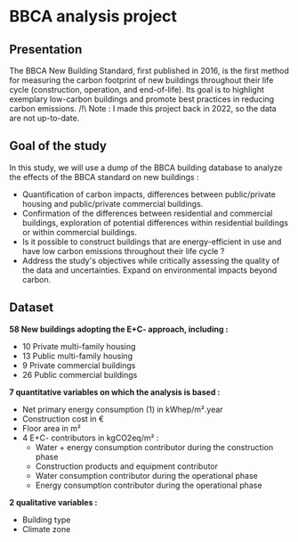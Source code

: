 # BBCA analysis project

## Presentation
The BBCA New Building Standard, first published in 2016, is the first method for measuring the carbon footprint of new buildings throughout their life cycle (construction, operation, and end-of-life). Its goal is to highlight exemplary low-carbon buildings and promote best practices in reducing carbon emissions.
/!\ Note : I made this project back in 2022, so the data are not up-to-date.

## Goal of the study
In this study, we will use a dump of the BBCA building database to analyze the effects of the BBCA standard on new buildings :
- Quantification of carbon impacts, differences between public/private housing and public/private commercial buildings.
- Confirmation of the differences between residential and commercial buildings, exploration of potential differences within residential buildings or within commercial buildings.
- Is it possible to construct buildings that are energy-efficient in use and have low carbon emissions throughout their life cycle ?
- Address the study's objectives while critically assessing the quality of the data and uncertainties. Expand on environmental impacts beyond carbon.

## Dataset
**58 New buildings adopting the E+C- approach, including :**
- 10 Private multi-family housing
- 13 Public multi-family housing
- 9 Private commercial buildings
- 26 Public commercial buildings

**7 quantitative variables on which the analysis is based :**
- Net primary energy consumption (1) in kWhep/m².year
- Construction cost in €
- Floor area in m²
- 4 E+C- contributors in kgCO2eq/m² :
  - Water + energy consumption contributor during the construction phase
  - Construction products and equipment contributor
  - Water consumption contributor during the operational phase
  - Energy consumption contributor during the operational phase

**2 qualitative variables :**
- Building type
- Climate zone